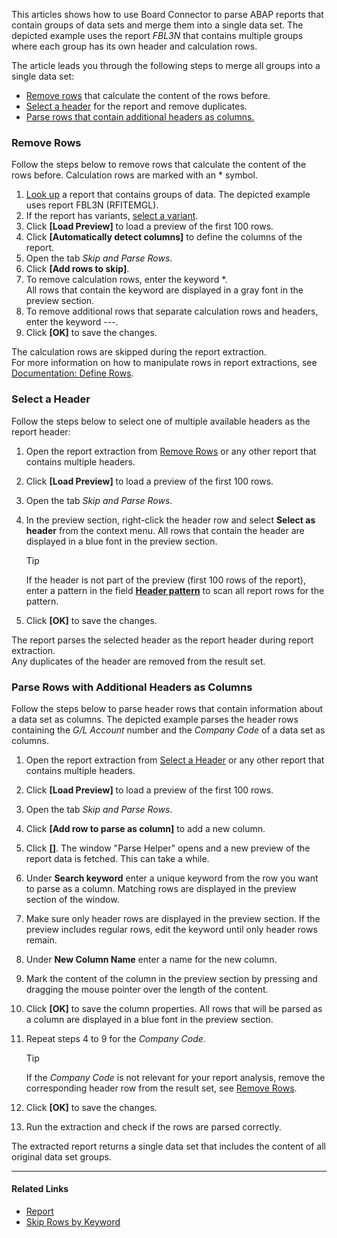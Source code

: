 This articles shows how to use Board Connector to parse ABAP reports that contain groups of data sets and merge them into a single data set. The depicted example uses the report *FBL3N* that contains multiple groups where each group has its own header and calculation rows.

The article leads you through the following steps to merge all groups into a single data set:

- [Remove rows](#remove-rows) that calculate the content of the rows before.
- [Select a header](#select-a-header) for the report and remove duplicates.
- [Parse rows that contain additional headers as columns.](#parse-rows-with-additional-headers-as-columns)

### Remove Rows

Follow the steps below to remove rows that calculate the content of the rows before. Calculation rows are marked with an * symbol.

1. [Look up](../../documentation/report/#look-up-a-report-or-transaction) a report that contains groups of data. The depicted example uses report FBL3N (RFITEMGL).
1. If the report has variants, [select a variant](../../documentation/report/variants-and-selections/#choose-a-variant).
1. Click **[Load Preview]** to load a preview of the first 100 rows.
1. Click **[Automatically detect columns]** to define the columns of the report.
1. Open the tab *Skip and Parse Rows*.
1. Click **[Add rows to skip]**.
1. To remove calculation rows, enter the keyword \*.\
   All rows that contain the keyword are displayed in a gray font in the preview section.
1. To remove additional rows that separate calculation rows and headers, enter the keyword ---.
1. Click **[OK]** to save the changes.

The calculation rows are skipped during the report extraction.\
For more information on how to manipulate rows in report extractions, see [Documentation: Define Rows](../../documentation/report/report-rows-define/).

### Select a Header

Follow the steps below to select one of multiple available headers as the report header:

1. Open the report extraction from [Remove Rows](#remove-rows) or any other report that contains multiple headers.

1. Click **[Load Preview]** to load a preview of the first 100 rows.

1. Open the tab *Skip and Parse Rows*.

1. In the preview section, right-click the header row and select **Select as header** from the context menu. All rows that contain the header are displayed in a blue font in the preview section.

   Tip

   If the header is not part of the preview (first 100 rows of the report), enter a pattern in the field [**Header pattern**](../../documentation/report/report-rows-define/#header-pattern) to scan all report rows for the pattern.

1. Click **[OK]** to save the changes.

The report parses the selected header as the report header during report extraction.\
Any duplicates of the header are removed from the result set.

### Parse Rows with Additional Headers as Columns

Follow the steps below to parse header rows that contain information about a data set as columns. The depicted example parses the header rows containing the *G/L Account* number and the *Company Code* of a data set as columns.

1. Open the report extraction from [Select a Header](#select-a-header) or any other report that contains multiple headers.

1. Click **[Load Preview]** to load a preview of the first 100 rows.

1. Open the tab *Skip and Parse Rows*.

1. Click **[Add row to parse as column]** to add a new column.

1. Click **[]**. The window "Parse Helper" opens and a new preview of the report data is fetched. This can take a while.

1. Under **Search keyword** enter a unique keyword from the row you want to parse as a column. Matching rows are displayed in the preview section of the window.

1. Make sure only header rows are displayed in the preview section. If the preview includes regular rows, edit the keyword until only header rows remain.

1. Under **New Column Name** enter a name for the new column.

1. Mark the content of the column in the preview section by pressing and dragging the mouse pointer over the length of the content.

1. Click **[OK]** to save the column properties. All rows that will be parsed as a column are displayed in a blue font in the preview section.

1. Repeat steps 4 to 9 for the *Company Code*.

   Tip

   If the *Company Code* is not relevant for your report analysis, remove the corresponding header row from the result set, see [Remove Rows](#remove-rows).

1. Click **[OK]** to save the changes.

1. Run the extraction and check if the rows are parsed correctly.

The extracted report returns a single data set that includes the content of all original data set groups.

______________________________________________________________________

#### Related Links

- [Report](../../documentation/report/)
- [Skip Rows by Keyword](../../documentation/report/report-rows-define/#skip-rows-by-keyword)
